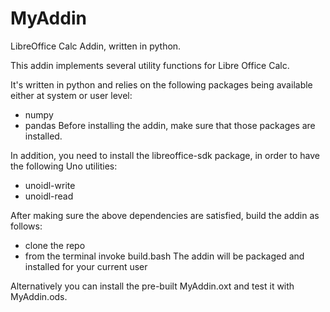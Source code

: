 # MyAddin
LibreOffice Calc Addin, written in python.

This addin implements several utility functions 
for Libre Office Calc.

It's written in python and relies on the following packages
being available either at system or user level:
 - numpy
 - pandas
Before installing the addin, make sure that those packages are installed.

In addition, you need to install the libreoffice-sdk package,
in order to have the following Uno utilities:
 - unoidl-write
 - unoidl-read

After making sure the above dependencies are satisfied,
build the addin as follows:
 - clone the repo 
 - from the terminal invoke build.bash
 The addin will be packaged and installed for your current user
 
 Alternatively you can install the pre-built MyAddin.oxt and test it with MyAddin.ods.
 
 
 
